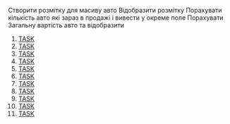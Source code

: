 Створити розмітку для масиву авто
Відобразити розмітку
Порахувати кількість авто які зараз в продажі і вивести у окреме поле
Порахувати Загальну вартість авто та відобразити

1. [TASK](https://www.codewars.com/kata/58649884a1659ed6cb000072)
1. [TASK](https://www.codewars.com/kata/56dec885c54a926dcd001095)
1. [TASK](https://www.codewars.com/kata/59342039eb450e39970000a6)
1. [TASK](https://www.codewars.com/kata/57e76bc428d6fbc2d500036d)
1. [TASK](https://www.codewars.com/kata/563e320cee5dddcf77000158)
1. [TASK](https://www.codewars.com/kata/57a0e5c372292dd76d000d7e)
1. [TASK](https://www.codewars.com/kata/51e0007c1f9378fa810002a9)
1. [TASK](https://www.codewars.com/kata/5b4e779c578c6a898e0005c5)
1. [TASK](https://www.codewars.com/kata/563b662a59afc2b5120000c6)
1. [TASK](https://www.codewars.com/kata/5a2be17aee1aaefe2a000151)
1. [TASK](https://www.codewars.com/kata/5bb904724c47249b10000131)
